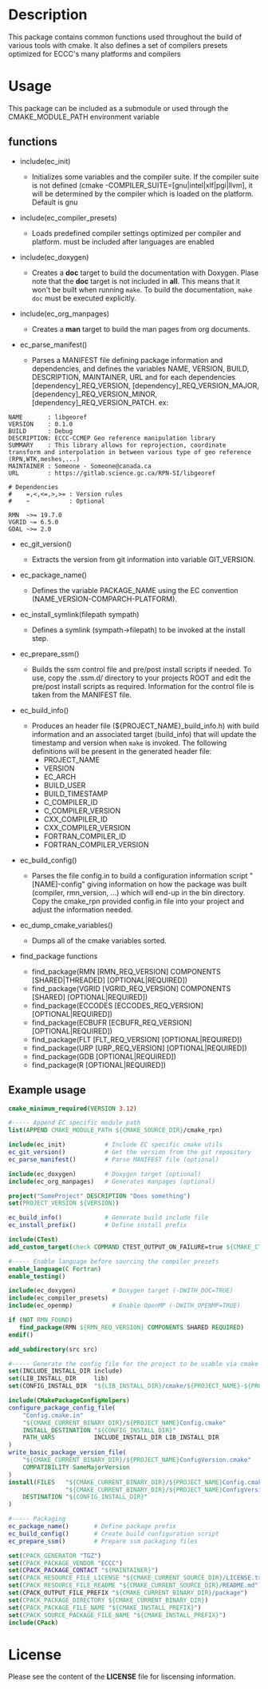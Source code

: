 # Description

This package contains common functions used throughout the build of various tools with cmake. 
It also defines a set of compilers presets optimized for ECCC's many platforms and compilers

# Usage
This package can be included as a submodule or used through the CMAKE_MODULE_PATH environment variable

## functions

* include(ec_init)
  * Initializes some variables and the compiler suite. If the compiler suite is not defined (cmake -COMPILER_SUITE=[gnu|intel|xlf|pgi|llvm], it will be determined by the compiler which is loaded on the platform. Default is gnu

* include(ec_compiler_presets)
  * Loads predefined compiler settings optimized per compiler and platform. must be included after languages are enabled

* include(ec_doxygen) 
  * Creates a __doc__ target to build the documentation with Doxygen.  Plase note that the __doc__ target is not included in __all__.  This means that it won't be built when running ```make```.  To build the documentation, ```make doc``` must be executed explicitly.

* include(ec_org_manpages) 
  * Creates a __man__ target to build the man pages from org documents.

* ec_parse_manifest()
  * Parses a MANIFEST file defining package information and dependencies, and defines the variables NAME, VERSION, BUILD, DESCRIPTION, MAINTAINER, URL and for each dependencies [dependency]_REQ_VERSION, [dependency]_REQ_VERSION_MAJOR, [dependency]_REQ_VERSION_MINOR, [dependency]_REQ_VERSION_PATCH. ex:


```
NAME       : libgeoref
VERSION    : 0.1.0
BUILD      : Debug
DESCRIPTION: ECCC-CCMEP Geo reference manipulation library
SUMMARY    : This library allows for reprojection, coordinate transform and interpolation in between various type of geo reference (RPN,WTK,meshes,...)
MAINTAINER : Someone - Someone@canada.ca 
URL        : https://gitlab.science.gc.ca/RPN-SI/libgeoref

# Dependencies 
#    =,<,<=,>,>= : Version rules
#    ~           : Optional

RMN  ~>= 19.7.0
VGRID ~= 6.5.0
GDAL ~>= 2.0
```

* ec_git_version()
  * Extracts the version from git information into variable GIT_VERSION.

* ec_package_name()
  * Defines the variable PACKAGE_NAME using the EC convention (NAME_VERSION-COMPARCH-PLATFORM). 

* ec_install_symlink(filepath sympath)
  * Defines a symlink (sympath->filepath) to be invoked at the install step.

* ec_prepare_ssm()
  * Builds the ssm control file and pre/post install scripts if needed. To use, copy the .ssm.d/ directory to your projects ROOT and edit the pre/post install scripts as required. Information for the control file is taken from the MANIFEST file.

* ec_build_info()
  * Produces an header file (${PROJECT_NAME}_build_info.h) with build information and an associated target (build_info) that will update the timestamp and version when ```make``` is invoked.  The following definitions will be present in the generated header file:
    * PROJECT_NAME
    * VERSION
    * EC_ARCH
    * BUILD_USER
    * BUILD_TIMESTAMP
    * C_COMPILER_ID
    * C_COMPILER_VERSION
    * CXX_COMPILER_ID
    * CXX_COMPILER_VERSION
    * FORTRAN_COMPILER_ID
    * FORTRAN_COMPILER_VERSION

* ec_build_config()
  * Parses the file config.in to build a configuration information script "[NAME]-config" giving information on how the package was built (compiler, rmn_version, ...) which will end-up in the bin directory. Copy the cmake_rpn provided config.in file into your project and adjust the information needed.

* ec_dump_cmake_variables()
  * Dumps all of the cmake variables sorted.

* find_package functions
  * find_package(RMN [RMN_REQ_VERSION] COMPONENTS [SHARED|THREADED] [OPTIONAL|REQUIRED])
  * find_package(VGRID [VGRID_REQ_VERSION] COMPONENTS [SHARED] [OPTIONAL|REQUIRED])
  * find_package(ECCODES [ECCODES_REQ_VERSION] [OPTIONAL|REQUIRED])
  * find_package(ECBUFR [ECBUFR_REQ_VERSION] [OPTIONAL|REQUIRED])
  * find_package(FLT [FLT_REQ_VERSION] [OPTIONAL|REQUIRED])
  * find_package(URP [URP_REQ_VERSION] [OPTIONAL|REQUIRED])
  * find_package(GDB [OPTIONAL|REQUIRED])
  * find_package(R [OPTIONAL|REQUIRED])

## Example usage

```cmake
cmake_minimum_required(VERSION 3.12)

#----- Append EC specific module path
list(APPEND CMAKE_MODULE_PATH ${CMAKE_SOURCE_DIR}/cmake_rpn)

include(ec_init)           # Include EC specific cmake utils
ec_git_version()           # Get the version from the git repository
ec_parse_manifest()        # Parse MANIFEST file (optional)

include(ec_doxygen)        # Doxygen target (optional)
include(ec_org_manpages)   # Generates manpages (optional)

project("SomeProject" DESCRIPTION "Does something")
set(PROJECT_VERSION ${VERSION})

ec_build_info()            # Generate build include file
ec_install_prefix()        # Define install prefix  

include(CTest)
add_custom_target(check COMMAND CTEST_OUTPUT_ON_FAILURE=true ${CMAKE_CTEST_COMMAND})

#----- Enable language before sourcing the compiler presets
enable_language(C Fortran)
enable_testing()

include(ec_doxygen)          # Doxygen target (-DWITH_DOC=TRUE)
include(ec_compiler_presets)
include(ec_openmp)           # Enable OpenMP (-DWITH_OPENMP=TRUE)

if (NOT RMN_FOUND)
   find_package(RMN ${RMN_REQ_VERSION} COMPONENTS SHARED REQUIRED)
endif()

add_subdirectory(src src)

#----- Generate the config file for the project to be usable via cmake's find_package command
set(INCLUDE_INSTALL_DIR include)
set(LIB_INSTALL_DIR     lib)
set(CONFIG_INSTALL_DIR  "${LIB_INSTALL_DIR}/cmake/${PROJECT_NAME}-${PROJECT_VERSION}")

include(CMakePackageConfigHelpers)
configure_package_config_file(
    "Config.cmake.in"
    "${CMAKE_CURRENT_BINARY_DIR}/${PROJECT_NAME}Config.cmake"
    INSTALL_DESTINATION "${CONFIG_INSTALL_DIR}"
    PATH_VARS           INCLUDE_INSTALL_DIR LIB_INSTALL_DIR
)
write_basic_package_version_file(
    "${CMAKE_CURRENT_BINARY_DIR}/${PROJECT_NAME}ConfigVersion.cmake"
    COMPATIBILITY SameMajorVersion
)
install(FILES   "${CMAKE_CURRENT_BINARY_DIR}/${PROJECT_NAME}Config.cmake"
                "${CMAKE_CURRENT_BINARY_DIR}/${PROJECT_NAME}ConfigVersion.cmake"
    DESTINATION "${CONFIG_INSTALL_DIR}"
)

#----- Packaging
ec_package_name()       # Define package prefix  
ec_build_config()       # Create build configuration script
ec_prepare_ssm()        # Prepare ssm packaging files

set(CPACK_GENERATOR "TGZ")
set(CPACK_PACKAGE_VENDOR "ECCC")
set(CPACK_PACKAGE_CONTACT "${MAINTAINER}")
set(CPACK_RESOURCE_FILE_LICENSE "${CMAKE_CURRENT_SOURCE_DIR}/LICENSE.txt")
set(CPACK_RESOURCE_FILE_README "${CMAKE_CURRENT_SOURCE_DIR}/README.md")
set(CPACK_OUTPUT_FILE_PREFIX "${CMAKE_CURRENT_BINARY_DIR}/package")
set(CPACK_PACKAGE_DIRECTORY ${CMAKE_CURRENT_BINARY_DIR})
set(CPACK_PACKAGE_FILE_NAME "${CMAKE_INSTALL_PREFIX}")
set(CPACK_SOURCE_PACKAGE_FILE_NAME "${CMAKE_INSTALL_PREFIX}")
include(CPack)
```


# License
Please see the content of the __LICENSE__ file for liscensing information.
